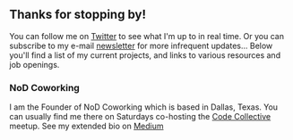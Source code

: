 ## Thanks for stopping by!

You can follow me on [Twitter](https://twitter.com/ChicagoGupta) to see what I'm up to in real time. Or you can subscribe to my e-mail [newsletter](https://tinyletter.com/chicagogupta) for more infrequent updates... Below you'll find a list of my current projects, and links to various resources and job openings.

### NoD Coworking

I am the Founder of NoD Coworking which is based in Dallas, Texas. You can usually find me there on Saturdays co-hosting the [Code Collective](https://twitter.com/TexasCode) meetup. See my extended bio on [Medium](https://medium.com/@ChicagoGupta/so-i-hear-youre-involved-with-the-dallas-startup-scene-b3884e21e76e)
